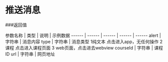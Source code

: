 # 推送消息


###返回值

 参数名称 | 类型 | 说明 | 示例数据
 ------ | ------ | ------ | ------ | ------
 alert | 字符串 |  消息内容
 type  | 字符串 | 消息类型  1纯文本 点击进入app，无任何操作 2 课程 点击进入课程页面 3 web页面，点击进去webview
 courseId | 字符串 | 课程ID
 url  | 字符串  | 网页地址
